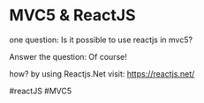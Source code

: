 # MVC5 & ReactJS
one question:
Is it possible to use reactjs in mvc5?

Answer the question:
Of course!

how?
by using Reactjs.Net 
visit: https://reactjs.net/

#reactJS
#MVC5
